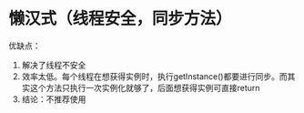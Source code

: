 # 懒汉式（线程安全，同步方法）

优缺点：

1. 解决了线程不安全
2. 效率太低。每个线程在想获得实例时，执行getInstance()都要进行同步。而其实这个方法只执行一次实例化就够了，后面想获得实例可直接return
3. 结论：不推荐使用
